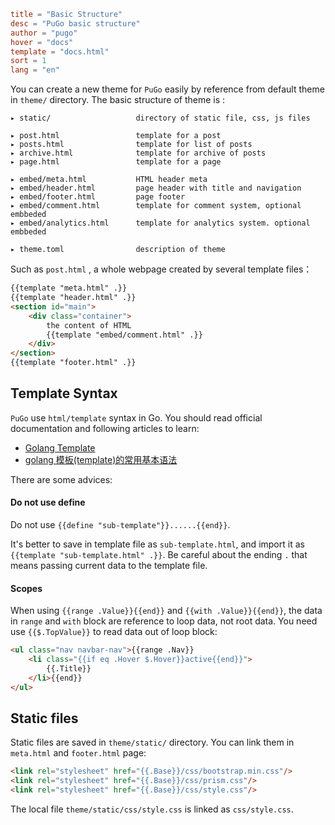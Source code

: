 ```toml
title = "Basic Structure"
desc = "PuGo basic structure"
author = "pugo"
hover = "docs"
template = "docs.html"
sort = 1
lang = "en"
```

You can create a new theme for `PuGo` easily by reference from default theme in `theme/` directory. The basic structure of theme is :

    ▸ static/                   directory of static file, css, js files 

    ▸ post.html                 template for a post
    ▸ posts.html                template for list of posts
    ▸ archive.html              template for archive of posts
    ▸ page.html                 template for a page

    ▸ embed/meta.html           HTML header meta
    ▸ embed/header.html         page header with title and navigation
    ▸ embed/footer.html         page footer
    ▸ embed/comment.html        template for comment system, optional embbeded
    ▸ embed/analytics.html      template for analytics system. optional embbeded
    
    ▸ theme.toml                description of theme

Such as `post.html` , a whole webpage created by several template files：

```html
{{template "meta.html" .}}
{{template "header.html" .}}
<section id="main">
    <div class="container">
        the content of HTML 
        {{template "embed/comment.html" .}}
    </div>
</section>
{{template "footer.html" .}}
```

## Template Syntax

`PuGo` use `html/template` syntax in Go. You should read official documentation and following articles to learn:

- [Golang Template](http://www.jianshu.com/p/bee02c18b221)
- [golang 模板(template)的常用基本语法](http://studygolang.com/articles/8023)

There are some advices:

#### Do not use define

Do not use `{{define "sub-template"}}......{{end}}`.

It's better to save in template file as `sub-template.html`, and import it as `{{template "sub-template.html" .}}`. Be careful about the ending `.` that means passing current data to the template file.

#### Scopes

When using `{{range .Value}}{{end}}` and `{{with .Value}}{{end}}`, the data in `range` and `with` block are reference to loop data, not root data. You need use `{{$.TopValue}}` to read data out of loop block:

```html
<ul class="nav navbar-nav">{{range .Nav}}
    <li class="{{if eq .Hover $.Hover}}active{{end}}">
        {{.Title}}
    </li>{{end}}
</ul>
```

## Static files

Static files are saved in `theme/static/` directory. You can link them in `meta.html` and `footer.html` page:

```html
<link rel="stylesheet" href="{{.Base}}/css/bootstrap.min.css"/>
<link rel="stylesheet" href="{{.Base}}/css/prism.css"/>
<link rel="stylesheet" href="{{.Base}}/css/style.css"/>
```

The local file `theme/static/css/style.css` is linked as `css/style.css`.